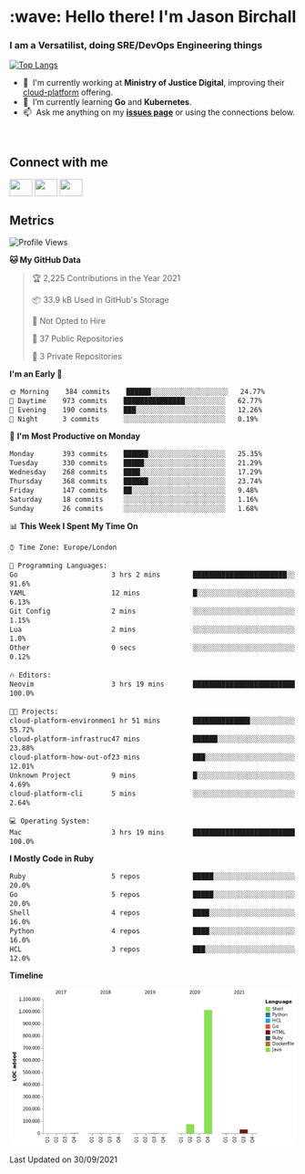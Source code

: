 <h1 align="left" id="jason-title">:wave: Hello there! I'm Jason Birchall</h1>
<h3 align="left">I am a Versatilist, doing SRE/DevOps Engineering things</h3>

[![Top Langs](https://github-readme-stats.vercel.app/api?username=jasonBirchall&show_icons=true&count_private=true&include_all_commits=true&theme=gruvbox)](https://github.com/anuraghazra/github-readme-stats)

- :office: &nbsp;I'm currently working at **Ministry of Justice Digital**, improving their [cloud-platform](https://github.com/ministryofjustice/cloud-platform) offering.
- :seedling: &nbsp;I’m currently learning **Go** and **Kubernetes**.
- :mailbox: &nbsp;Ask me anything on my **[issues page]** or using the connections below.


<br>

<h2>Connect with me</h2>
<p>
<a href="https://twitter.com/jsonBirchall" target="blank"><img align="center" src="https://cdn.jsdelivr.net/npm/simple-icons@3.0.1/icons/twitter.svg" alt="" height="30" width="40" /></a>
<a href="https://keybase.io/json0" target="blank"><img align="center" src="https://cdn.jsdelivr.net/npm/simple-icons@3.0.1/icons/keybase.svg" alt="" height="30" width="40" /></a>
<a href="https://www.reddit.com/user/kakorate" target="blank"><img align="center" src="https://cdn.jsdelivr.net/npm/simple-icons@3.0.1/icons/reddit.svg" alt="" height="30" width="40" /></a>
</p>

<h2>Metrics</h2>

<!--START_SECTION:waka-->
![Profile Views](http://img.shields.io/badge/Profile%20Views-0-blue)

**🐱 My GitHub Data** 

> 🏆 2,225 Contributions in the Year 2021
 > 
> 📦 33.9 kB Used in GitHub's Storage 
 > 
> 🚫 Not Opted to Hire
 > 
> 📜 37 Public Repositories 
 > 
> 🔑 3 Private Repositories  
 > 
**I'm an Early 🐤** 

```text
🌞 Morning    384 commits    ██████░░░░░░░░░░░░░░░░░░░   24.77% 
🌆 Daytime    973 commits    ███████████████░░░░░░░░░░   62.77% 
🌃 Evening    190 commits    ███░░░░░░░░░░░░░░░░░░░░░░   12.26% 
🌙 Night      3 commits      ░░░░░░░░░░░░░░░░░░░░░░░░░   0.19%

```
📅 **I'm Most Productive on Monday** 

```text
Monday       393 commits    ██████░░░░░░░░░░░░░░░░░░░   25.35% 
Tuesday      330 commits    █████░░░░░░░░░░░░░░░░░░░░   21.29% 
Wednesday    268 commits    ████░░░░░░░░░░░░░░░░░░░░░   17.29% 
Thursday     368 commits    ██████░░░░░░░░░░░░░░░░░░░   23.74% 
Friday       147 commits    ██░░░░░░░░░░░░░░░░░░░░░░░   9.48% 
Saturday     18 commits     ░░░░░░░░░░░░░░░░░░░░░░░░░   1.16% 
Sunday       26 commits     ░░░░░░░░░░░░░░░░░░░░░░░░░   1.68%

```


📊 **This Week I Spent My Time On** 

```text
⌚︎ Time Zone: Europe/London

💬 Programming Languages: 
Go                       3 hrs 2 mins        ███████████████████████░░   91.6% 
YAML                     12 mins             █░░░░░░░░░░░░░░░░░░░░░░░░   6.13% 
Git Config               2 mins              ░░░░░░░░░░░░░░░░░░░░░░░░░   1.15% 
Lua                      2 mins              ░░░░░░░░░░░░░░░░░░░░░░░░░   1.0% 
Other                    0 secs              ░░░░░░░░░░░░░░░░░░░░░░░░░   0.12%

🔥 Editors: 
Neovim                   3 hrs 19 mins       █████████████████████████   100.0%

🐱‍💻 Projects: 
cloud-platform-environmen1 hr 51 mins        ██████████████░░░░░░░░░░░   55.72% 
cloud-platform-infrastruc47 mins             ██████░░░░░░░░░░░░░░░░░░░   23.88% 
cloud-platform-how-out-of23 mins             ███░░░░░░░░░░░░░░░░░░░░░░   12.01% 
Unknown Project          9 mins              █░░░░░░░░░░░░░░░░░░░░░░░░   4.69% 
cloud-platform-cli       5 mins              ░░░░░░░░░░░░░░░░░░░░░░░░░   2.64%

💻 Operating System: 
Mac                      3 hrs 19 mins       █████████████████████████   100.0%

```

**I Mostly Code in Ruby** 

```text
Ruby                     5 repos             █████░░░░░░░░░░░░░░░░░░░░   20.0% 
Go                       5 repos             █████░░░░░░░░░░░░░░░░░░░░   20.0% 
Shell                    4 repos             ████░░░░░░░░░░░░░░░░░░░░░   16.0% 
Python                   4 repos             ████░░░░░░░░░░░░░░░░░░░░░   16.0% 
HCL                      3 repos             ███░░░░░░░░░░░░░░░░░░░░░░   12.0%

```


**Timeline**

![Chart not found](https://raw.githubusercontent.com/jasonBirchall/jasonBirchall/main/charts/bar_graph.png) 


 Last Updated on 30/09/2021
<!--END_SECTION:waka-->

<!-- links -->

[issues page]: https://github.com/jasonBirchall/jasonBirchall/issues "jasonBirchall/issues"
